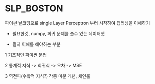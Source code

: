 # SLP_BOSTON

파이썬 날코딩으로 single Layer Perceptron 부터 시작하여 딥러닝을 이해하기

- 필요한것, numpy, 회귀 문제를 풀수 있는 데이터셋

- 필히 이해를 해야하는 부분

1 기초적인 파이썬 문법

2 통계적 지식 -> 회귀식 -> 오차 -> MSE 

3 역전파(수학적 지식?) 각종 미분 개념, 체인룰 

